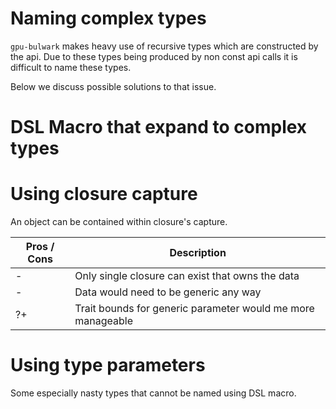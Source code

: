 
# Naming complex types

`gpu-bulwark` makes heavy use of recursive types which are constructed by the api. Due to these types being produced by non const api calls it is difficult to name these types.

Below we discuss possible solutions to that issue.

# DSL Macro that expand to complex types

# Using closure capture

An object can be contained within closure's capture.

| Pros / Cons | Description |
|-------------|-------------|
| -           | Only single closure can exist that owns the data |
| -           | Data would need to be generic any way |
| ?+          | Trait bounds for generic parameter would me more manageable |

# Using type parameters

Some especially nasty types that cannot be named using DSL macro.
